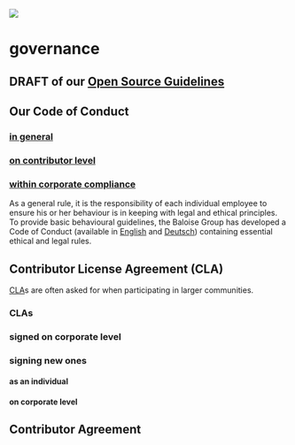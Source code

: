 ![](https://upload.wikimedia.org/wikipedia/commons/thumb/1/1f/Icon_DINA_Schwerpunkte_Parldigi_03_Open_Government_Data_Farbig.svg/200px-Icon_DINA_Schwerpunkte_Parldigi_03_Open_Government_Data_Farbig.svg.png)

# governance

## DRAFT of our [Open Source Guidelines](https://baloise.github.io/open-source/docs/arc42/)

## Our Code of Conduct

### [in general](https://opensource.guide/code-of-conduct/)

### [on contributor level](https://github.com/baloise/open-source/blob/master/CODE_OF_CONDUCT.md#our-pledge)

### [within corporate compliance](https://www.baloise.com/en/home/about-us/corporate-governance.html)

As a general rule, it is the responsibility of each individual employee to ensure his or her behaviour is in keeping with legal and ethical principles. To provide basic behavioural guidelines, the Baloise Group has developed a Code of Conduct (available in [English](https://www.baloise.com/dam/jcr:61f34c11-bcb8-4e44-b648-b80ede1d101f/code-of-conduct-baloise-english.pdf) and [Deutsch](https://www.baloise.com/dam/jcr:aad6ef59-b2f2-4c44-901d-b2247b07fb8e/code-of-conduct-baloise-deutsch.pdf)) containing essential ethical and legal rules.

## Contributor License Agreement (CLA)

[CLA](https://en.wikipedia.org/wiki/Contributor_License_Agreement)s are often asked for when participating in larger communities.

### CLAs

### signed on corporate level

### signing new ones
#### as an individual
#### on corporate level

## Contributor Agreement
